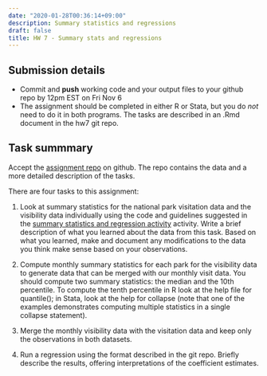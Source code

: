 ```yaml
---
date: "2020-01-28T00:36:14+09:00"
description: Summary statistics and regressions
draft: false
title: HW 7 - Summary stats and regressions
---
```


## Submission details

- Commit and **push** working code and your output files to your github repo by 12pm EST on Fri Nov 6
- The assignment should be completed in either R or Stata, but you do *not* need to do it in both programs. The tasks are described in an .Rmd document in the hw7 git repo.

## Task summmary

Accept the [assignment repo](https://classroom.github.com/a/wCy2XNw0) on github. The repo contains the data and a more detailed description of the tasks.

There are four tasks to this assignment:

1. Look at summary statistics for the national park visitation data and the visibility data individually using the code and guidelines suggested in the [summary statistics and regression activity](/materials/activities/summary_statistics) activity. Write a brief description of what you learned about the data from this task. Based on what you learned, make and document any modifications to the data you think make sense based on your observations.

2. Compute monthly summary statistics for each park for the visibility data to generate data that can be merged with our monthly visit data. You should compute two summary statistics: the median and the 10th percentile. To compute the tenth percentile in R look at the help file for quantile(); in Stata, look at the help for collapse (note that one of the examples demonstrates computing multiple statistics in a single collapse statement). 

3. Merge the monthly visibility data with the visitation data and keep only the observations in both datasets.

4. Run a regression using the format described in the git repo. Briefly describe the results, offering interpretations of the coefficient estimates.